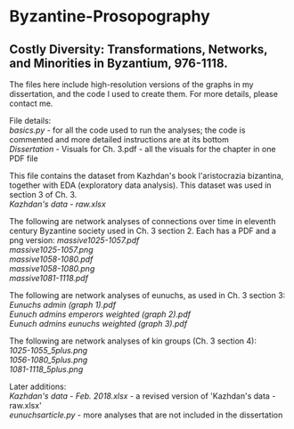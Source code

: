 # Byzantine-Prosopography

<h2>Costly Diversity: Transformations, Networks, and Minorities in Byzantium, 976-1118. </h2>

The files here include high-resolution versions of the graphs in my dissertation, and the code I used to create them. For more details, please contact me. 

File details:  
*basics.py* - for all the code used to run the analyses; the code is commented and more detailed instructions are at its bottom  
*Dissertation* - Visuals for Ch. 3.pdf - all the visuals for the chapter in one PDF file

This file contains the dataset from Kazhdan's book l'aristocrazia bizantina, together with EDA (exploratory data analysis). This dataset was used in section 3 of Ch. 3.  
*Kazhdan's data - raw.xlsx*

The following are network analyses of connections over time in eleventh century Byzantine society used in Ch. 3 section 2. Each has a PDF and a png version:
*massive1025-1057.pdf*   	
*massive1025-1057.png*  
*massive1058-1080.pdf*  
*massive1058-1080.png*  
*massive1081-1118.pdf*  

The following are network analyses of eunuchs, as used in Ch. 3 section 3:  
*Eunuchs admin (graph 1).pdf*  
*Eunuch admins emperors weighted (graph 2).pdf*  
*Eunuch admins eunuchs weighted (graph 3).pdf*  

The following are network analyses of kin groups (Ch. 3 section 4):  
*1025-1055_5plus.png*  
*1056-1080_5plus.png*  
*1081-1118_5plus.png*  

Later additions:  
*Kazhdan's data - Feb. 2018.xlsx* - a revised version of 'Kazhdan's data - raw.xlsx'  
*eunuchsarticle.py* - more analyses that are not included in the dissertation  

